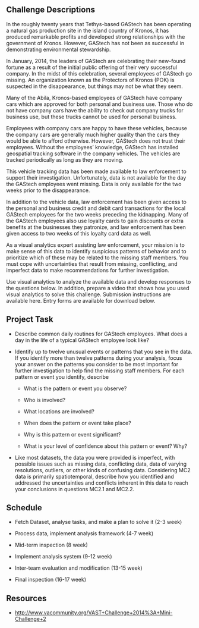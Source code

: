 ## Challenge Descriptions

In the roughly twenty years that Tethys-based GAStech has been operating a natural gas production site in the island country of Kronos, it has produced remarkable profits and developed strong relationships with the government of Kronos. However, GAStech has not been as successful in demonstrating environmental stewardship.

In January, 2014, the leaders of GAStech are celebrating their new-found fortune as a result of the initial public offering of their very successful company. In the midst of this celebration, several employees of GAStech go missing. An organization known as the Protectors of Kronos (POK) is suspected in the disappearance, but things may not be what they seem.

Many of the Abila, Kronos-based employees of GAStech have company cars which are approved for both personal and business use. Those who do not have company cars have the ability to check out company trucks for business use, but these trucks cannot be used for personal business.

Employees with company cars are happy to have these vehicles, because the company cars are generally much higher quality than the cars they would be able to afford otherwise. However, GAStech does not trust their employees. Without the employees’ knowledge, GAStech has installed geospatial tracking software in the company vehicles. The vehicles are tracked periodically as long as they are moving.

This vehicle tracking data has been made available to law enforcement to support their investigation. Unfortunately, data is not available for the day the GAStech employees went missing. Data is only available for the two weeks prior to the disappearance.

In addition to the vehicle data, law enforcement has been given access to the personal and business credit and debit card transactions for the local GAStech employees for the two weeks preceding the kidnapping. Many of the GAStech employees also use loyalty cards to gain discounts or extra benefits at the businesses they patronize, and law enforcement has been given access to two weeks of this loyalty card data as well.

As a visual analytics expert assisting law enforcement, your mission is to make sense of this data to identify suspicious patterns of behavior and to prioritize which of these may be related to the missing staff members. You must cope with uncertainties that result from missing, conflicting, and imperfect data to make recommendations for further investigation.

Use visual analytics to analyze the available data and develop responses to the questions below. In addition, prepare a video that shows how you used visual analytics to solve this challenge. Submission instructions are available here. Entry forms are available for download below.

## Project Task

* Describe common daily routines for GAStech employees. What does a day in the life of a typical GAStech employee look like?

*  Identify up to twelve unusual events or patterns that you see in the data. If you identify more than twelve patterns during your analysis, focus your answer on the patterns you consider to be most important for further investigation to help find the missing staff members. For each pattern or event you identify, describe

    * What is the pattern or event you observe?

    * Who is involved?
    
    * What locations are involved?
    * When does the pattern or event take place?
    * Why is this pattern or event significant?
    * What is your level of confidence about this pattern or event? Why?

* Like most datasets, the data you were provided is imperfect, with possible issues such as missing data, conflicting data, data of varying resolutions, outliers, or other kinds of confusing data. Considering MC2 data is primarily spatiotemporal, describe how you identified and addressed the uncertainties and conflicts inherent in this data to reach your conclusions in questions MC2.1 and MC2.2.

## Schedule

*  Fetch Dataset, analyse tasks, and make a plan to solve it (2-3 week)

*  Process data, implement analysis framework (4-7 week)

*  Mid-term inspection (8 week)

*  Implement analysis system (9-12 week)

*  Inter-team evaluation and modification (13-15 week)

*  Final inspection (16-17 week)

## Resources

*  http://www.vacommunity.org/VAST+Challenge+2014%3A+Mini-Challenge+2